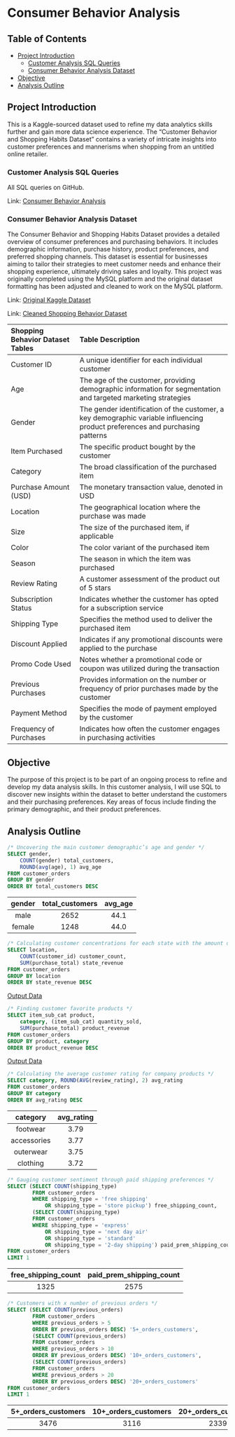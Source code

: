 # Consumer Behavior Analysis

## Table of Contents

- [Project Introduction](#project-introduction)
    - [Customer Analysis SQL Queries](#customer-analysis-sql-queries)
    - [Consumer Behavior Analysis Dataset](#consumer-behavior-analysis-dataset)
- [Objective](#objective)
- [Analysis Outline](#analysis-outline)

## Project Introduction

This is a Kaggle-sourced dataset used to refine my data analytics skills further and gain more data science experience. The “Customer Behavior and Shopping Habits Dataset” contains a variety of intricate insights into customer preferences and mannerisms when shopping from an untitled online retailer.

### Customer Analysis SQL Queries
All SQL queries on GitHub.

Link: [Consumer Behavior Analysis](https://github.com/jasondo-da/Consumer_Behavior_Analysis/blob/main/cba_queries.sql)

### Consumer Behavior Analysis Dataset

The Consumer Behavior and Shopping Habits Dataset provides a detailed overview of consumer preferences and purchasing behaviors. It includes demographic information, purchase history, product preferences, and preferred shopping channels. This dataset is essential for businesses aiming to tailor their strategies to meet customer needs and enhance their shopping experience, ultimately driving sales and loyalty. This project was originally completed using the MySQL platform and the original dataset formatting has been adjusted and cleaned to work on the MySQL platform.

Link: [Original Kaggle Dataset](https://www.kaggle.com/datasets/zeesolver/consumer-behavior-and-shopping-habits-dataset/)

Link: [Cleaned Shopping Behavior Dataset](https://github.com/jasondo-da/Consumer_Behavior_Analysis/blob/main/sb_clean.csv)

| Shopping Behavior Dataset Tables | Table Description |
| :------------- | :------------ |
| Customer ID | A unique identifier for each individual customer |
| Age | The age of the customer, providing demographic information for segmentation and targeted marketing strategies |
| Gender | The gender identification of the customer, a key demographic variable influencing product preferences and purchasing patterns |
| Item Purchased | The specific product bought by the customer |
| Category | The broad classification of the purchased item |
| Purchase Amount (USD) | The monetary transaction value, denoted in USD |
| Location | The geographical location where the purchase was made |
| Size | The size of the purchased item, if applicable |
| Color | The color variant of the purchased item |
| Season | The season in which the item was purchased |
| Review Rating | A customer assessment of the product out of 5 stars |
| Subscription Status | Indicates whether the customer has opted for a subscription service |
| Shipping Type | Specifies the method used to deliver the purchased item |
| Discount Applied | Indicates if any promotional discounts were applied to the purchase |
| Promo Code Used | Notes whether a promotional code or coupon was utilized during the transaction |
| Previous Purchases | Provides information on the number or frequency of prior purchases made by the customer |
| Payment Method | Specifies the mode of payment employed by the customer |
| Frequency of Purchases | Indicates how often the customer engages in purchasing activities | 

## Objective

The purpose of this project is to be part of an ongoing process to refine and develop my data analysis skills. In this customer analysis, I will use SQL to discover new insights within the dataset to better understand the customers and their purchasing preferences. Key areas of focus include finding the primary demographic, and their product preferences.

## Analysis Outline

```sql
/* Uncovering the main customer demographic’s age and gender */
SELECT gender,
    COUNT(gender) total_customers,
    ROUND(avg(age), 1) avg_age
FROM customer_orders
GROUP BY gender
ORDER BY total_customers DESC
```

| gender | total_customers | avg_age | 
| :-----------: | :----------: | :-----------: |
| male | 2652 | 44.1 |
| female | 1248 | 44.0 |


```sql
/* Calculating customer concentrations for each state with the amount of revenue generated */
SELECT location,
    COUNT(customer_id) customer_count,
    SUM(purchase_total) state_revenue
FROM customer_orders
GROUP BY location
ORDER BY state_revenue DESC
```

[Output Data](https://github.com/jasondo-da/Consumer_Behavior_Analysis/blob/main/customer_concentration_and_revenue.csv)


```sql
/* Finding customer favorite products */
SELECT item_sub_cat product,
    category, (item_sub_cat) quantity_sold,
    SUM(purchase_total) product_revenue
FROM customer_orders
GROUP BY product, category
ORDER BY product_revenue DESC
```

[Output Data](https://github.com/jasondo-da/Consumer_Behavior_Analysis/blob/main/product_popularity.csv)


```sql
/* Calculating the average customer rating for company products */
SELECT category, ROUND(AVG(review_rating), 2) avg_rating
FROM customer_orders
GROUP BY category
ORDER BY avg_rating DESC
```

| category | avg_rating |
| :-----------: | :----------: |
| footwear | 3.79 |
| accessories | 3.77 |
| outerwear | 3.75 |
| clothing | 3.72 |


```sql
/* Gauging customer sentiment through paid shipping preferences */
SELECT (SELECT COUNT(shipping_type)
        FROM customer_orders
        WHERE shipping_type = 'free shipping' 
            OR shipping_type = 'store pickup') free_shipping_count,
        (SELECT COUNT(shipping_type)
        FROM customer_orders
        WHERE shipping_type = 'express' 
            OR shipping_type = 'next day air' 
            OR shipping_type = 'standard' 
            OR shipping_type = '2-day shipping') paid_prem_shipping_count
FROM customer_orders
LIMIT 1
```

| free_shipping_count | paid_prem_shipping_count |
| :-----------: | :----------: |
| 1325 | 2575 |


```sql
/* Customers with x number of previous orders */
SELECT (SELECT COUNT(previous_orders)
    	FROM customer_orders
    	WHERE previous_orders > 5
    	ORDER BY previous_orders DESC) '5+_orders_customers',
    	(SELECT COUNT(previous_orders)
    	FROM customer_orders
    	WHERE previous_orders > 10
    	ORDER BY previous_orders DESC) '10+_orders_customers',
    	(SELECT COUNT(previous_orders)
    	FROM customer_orders
    	WHERE previous_orders > 20
    	ORDER BY previous_orders DESC) '20+_orders_customers'
FROM customer_orders
LIMIT 1
```
| 5+_orders_customers | 10+_orders_customers | 20+_orders_customers |
| :-----------: | :-----------: | :-----------: |
| 3476 | 3116 | 2339 |
